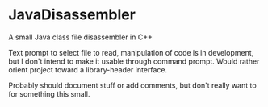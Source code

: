 # JavaDisassembler
A small Java class file disassembler in C++

Text prompt to select file to read, manipulation of code is in development, but I don't intend to make it usable through command prompt. Would rather orient project toward a library-header interface.

Probably should document stuff or add comments, but don't really want to for something this small.